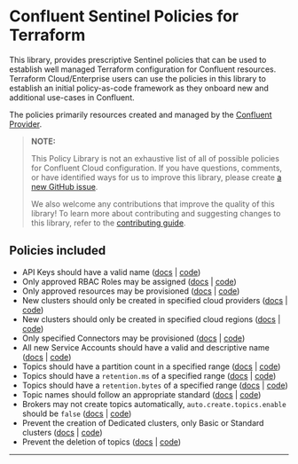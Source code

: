 # Confluent Sentinel Policies for Terraform

This library, provides prescriptive Sentinel policies that can be used to
establish well managed Terraform configuration for Confluent resources.
Terraform Cloud/Enterprise users can use the policies in this library to
establish an initial policy-as-code framework as they onboard new and
additional use-cases in Confluent.

The policies primarily resources created and managed by the [Confluent Provider](https://registry.terraform.io/providers/confluentinc/confluent/latest).

> **NOTE:**
>
> This Policy Library is not an exhaustive list of all of possible policies for
> Confluent Cloud configuration.  If you have questions, comments, or have
> identified ways for us to improve this library, please create [a new GitHub
> issue](https://github.com/confluentinc/policy-library-confluent-terraform/issues/new/choose).
>
> We also welcome any contributions that improve the quality of this library!
> To learn more about contributing and suggesting changes to this library,
> refer to the [contributing
> guide](https://github.com/confluentinc/policy-library-confluent-terraform/blob/master/CONTRIBUTING.md).

## Policies included

- API Keys should have a valid name ([docs](https://github.com/confluentinc/policy-library-confluent-terraform/blob/master/docs/policies/allow_apikey_valid_name.md) | [code](https://github.com/confluentinc/policy-library-confluent-terraform/blob/master/policies/allow_apikey_valid_name/allow_apikey_valid_name.sentinel))
- Only approved RBAC Roles may be assigned ([docs](https://github.com/confluentinc/policy-library-confluent-terraform/blob/master/docs/policies/allow_approved_rbac.md) | [code](https://github.com/confluentinc/policy-library-confluent-terraform/blob/master/policies/allow_approved_rbac/allow_approved_rbac.sentinel))
- Only approved resources may be provisioned ([docs](https://github.com/confluentinc/policy-library-confluent-terraform/blob/master/docs/policies/allow_approved_resources.md) | [code](https://github.com/confluentinc/policy-library-confluent-terraform/blob/master/policies/allow_approved_resources/allow_approved_resources.sentinel))
- New clusters should only be created in specified cloud providers ([docs](https://github.com/confluentinc/policy-library-confluent-terraform/blob/master/docs/policies/allow_clusters_in_approved_clouds.md) | [code](https://github.com/confluentinc/policy-library-confluent-terraform/blob/master/policies/allow_clusters_in_approved_clouds/allow_clusters_in_approved_clouds.sentinel))
- New clusters should only be created in specified cloud regions ([docs](https://github.com/confluentinc/policy-library-confluent-terraform/blob/master/docs/policies/allow_clusters_in_approved_regions.md) | [code](https://github.com/confluentinc/policy-library-confluent-terraform/blob/master/policies/allow_clusters_in_approved_regions/allow_clusters_in_approved_regions.sentinel))
- Only specified Connectors may be provisioned ([docs](https://github.com/confluentinc/policy-library-confluent-terraform/blob/master/docs/policies/allow_connectors_approved.md) | [code](https://github.com/confluentinc/policy-library-confluent-terraform/blob/master/policies/allow_connectors_approved/allow_connectors_approved.sentinel))
- All new Service Accounts should have a valid and descriptive name ([docs](https://github.com/confluentinc/policy-library-confluent-terraform/blob/master/docs/policies/allow_service_account_valid_name.md) | [code](https://github.com/confluentinc/policy-library-confluent-terraform/blob/master/policies/allow_service_account_valid_name/allow_service_account_valid_name.sentinel))
- Topics should have a partition count in a specified range ([docs](https://github.com/confluentinc/policy-library-confluent-terraform/blob/master/docs/policies/allow_topic_custom_partition_count.md) | [code](https://github.com/confluentinc/policy-library-confluent-terraform/blob/master/policies/allow_topic_custom_partition_count/allow_topic_custom_partition_count.sentinel))
- Topics should have a `retention.ms` of a specified range ([docs](https://github.com/confluentinc/policy-library-confluent-terraform/blob/master/docs/policies/allow_topic_custom_retention_period.md) | [code](https://github.com/confluentinc/policy-library-confluent-terraform/blob/master/policies/allow_topic_custom_retention_period/allow_topic_custom_retention_period.sentinel))
- Topics should have a `retention.bytes` of a specified range ([docs](https://github.com/confluentinc/policy-library-confluent-terraform/blob/master/docs/policies/allow_topic_custom_retention_size.md) | [code](https://github.com/confluentinc/policy-library-confluent-terraform/blob/master/policies/allow_topic_custom_retention_size/allow_topic_custom_retention_size.sentinel))
- Topic names should follow an appropriate standard ([docs](https://github.com/confluentinc/policy-library-confluent-terraform/blob/master/docs/policies/allow_topic_valid_name.md) | [code](https://github.com/confluentinc/policy-library-confluent-terraform/blob/master/policies/allow_topic_valid_name/allow_topic_valid_name.sentinel))
- Brokers may not create topics automatically, `auto.create.topics.enable` should be `false` ([docs](https://github.com/confluentinc/policy-library-confluent-terraform/blob/master/docs/policies/deny_auto_create_topics.md) | [code](https://github.com/confluentinc/policy-library-confluent-terraform/blob/master/policies/deny_auto_create_topics/deny_auto_create_topics.sentinel))
- Prevent the creation of Dedicated clusters, only Basic or Standard clusters ([docs](https://github.com/confluentinc/policy-library-confluent-terraform/blob/master/docs/policies/deny_dedicated_cluster_creation.md) | [code](https://github.com/confluentinc/policy-library-confluent-terraform/blob/master/policies/deny_dedicated_cluster_creation/deny_dedicated_cluster_creation.sentinel))
- Prevent the deletion of topics ([docs](https://github.com/confluentinc/policy-library-confluent-terraform/blob/master/docs/policies/deny_topic_deletion.md) | [code](https://github.com/confluentinc/policy-library-confluent-terraform/blob/master/policies/deny_topic_deletion/deny_topic_deletion.sentinel))

---
